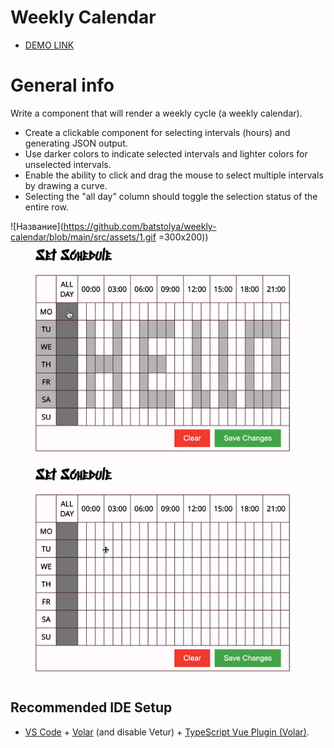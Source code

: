 # Weekly Calendar

- [DEMO LINK](https://batstolya.github.io/weekly-calendar/)
# General info
  Write a component that will render a weekly cycle (a weekly calendar).
 - Create a clickable component for selecting intervals (hours) and generating JSON output.
 - Use darker colors to indicate selected intervals and lighter colors for unselected intervals.
 - Enable the ability to click and drag the mouse to select multiple intervals by drawing a curve.
 - Selecting the "all day" column should toggle the selection status of the entire row.

![Название](https://github.com/batstolya/weekly-calendar/blob/main/src/assets/1.gif =300x200))
![Название](https://github.com/batstolya/weekly-calendar/blob/main/src/assets/2.gif)
![Название](https://github.com/batstolya/weekly-calendar/blob/main/src/assets/3.gif)

## Recommended IDE Setup

- [VS Code](https://code.visualstudio.com/) + [Volar](https://marketplace.visualstudio.com/items?itemName=Vue.volar) (and disable Vetur) + [TypeScript Vue Plugin (Volar)](https://marketplace.visualstudio.com/items?itemName=Vue.vscode-typescript-vue-plugin).
